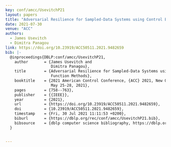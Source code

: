 ```yaml
---
key: conf/amcc/UsevitchP21
layout: papers
title: "Adversarial Resilience for Sampled-Data Systems using Control Barrier Function Methods."
date: 2021-07-30
venue: "ACC"
authors:
  - James Usevitch
  - Dimitra Panagou
link: https://doi.org/10.23919/ACC50511.2021.9482659
bib: |-
  @inproceedings{DBLP:conf/amcc/UsevitchP21,
    author       = {James Usevitch and
                    Dimitra Panagou},
    title        = {Adversarial Resilience for Sampled-Data Systems using Control Barrier
                    Function Methods},
    booktitle    = {2021 American Control Conference, {ACC} 2021, New Orleans, LA, USA,
                    May 25-28, 2021},
    pages        = {758--763},
    publisher    = {{IEEE}},
    year         = {2021},
    url          = {https://doi.org/10.23919/ACC50511.2021.9482659},
    doi          = {10.23919/ACC50511.2021.9482659},
    timestamp    = {Fri, 30 Jul 2021 11:11:53 +0200},
    biburl       = {https://dblp.org/rec/conf/amcc/UsevitchP21.bib},
    bibsource    = {dblp computer science bibliography, https://dblp.org}
  }


---
```

